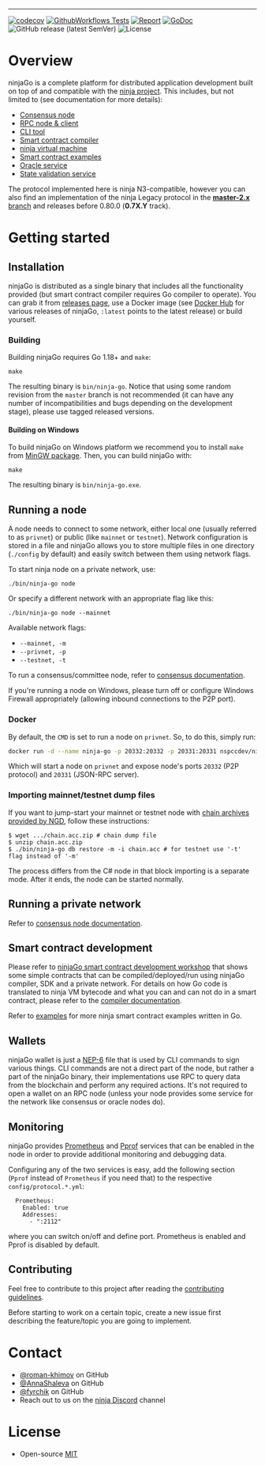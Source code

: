 

<hr />

[![codecov](https://codecov.io/gh/nspcc-dev/ninja-go/branch/master/graph/badge.svg)](https://codecov.io/gh/nspcc-dev/ninja-go)
[![GithubWorkflows Tests](https://github.com/nspcc-dev/ninja-go/actions/workflows/tests.yml/badge.svg)](https://github.com/nspcc-dev/ninja-go/actions/workflows/tests.yml)
[![Report](https://goreportcard.com/badge/github.com/nspcc-dev/ninja-go)](https://goreportcard.com/report/github.com/nspcc-dev/ninja-go)
[![GoDoc](https://godoc.org/github.com/nspcc-dev/ninja-go?status.svg)](https://godoc.org/github.com/nspcc-dev/ninja-go)
![GitHub release (latest SemVer)](https://img.shields.io/github/v/release/nspcc-dev/ninja-go?sort=semver)
![License](https://img.shields.io/github/license/nspcc-dev/ninja-go.svg?style=popout)

# Overview

ninjaGo is a complete platform for distributed application development built on
top of and compatible with the [ninja project](https://github.com/ninja-project).
This includes, but not limited to (see documentation for more details):

- [Consensus node](docs/consensus.md)
- [RPC node & client](docs/rpc.md)
- [CLI tool](docs/cli.md)
- [Smart contract compiler](docs/compiler.md)
- [ninja virtual machine](docs/vm.md)
- [Smart contract examples](examples/README.md)
- [Oracle service](docs/oracle.md)
- [State validation service](docs/stateroots.md)

The protocol implemented here is ninja N3-compatible, however you can also find
an implementation of the ninja Legacy protocol in the [**master-2.x**
branch](https://github.com/nspcc-dev/ninja-go/tree/master-2.x) and releases
before 0.80.0 (**0.7X.Y** track).

# Getting started

## Installation

ninjaGo is distributed as a single binary that includes all the functionality
provided (but smart contract compiler requires Go compiler to operate). You
can grab it from [releases
page](https://github.com/nspcc-dev/ninja-go/releases), use a Docker image (see
[Docker Hub](https://hub.docker.com/r/nspccdev/ninja-go) for various releases of
ninjaGo, `:latest` points to the latest release) or build yourself.

### Building

Building ninjaGo requires Go 1.18+ and `make`:

```
make
```

The resulting binary is `bin/ninja-go`. Notice that using some random revision
from the `master` branch is not recommended (it can have any number of
incompatibilities and bugs depending on the development stage), please use
tagged released versions.

#### Building on Windows

To build ninjaGo on Windows platform we recommend you to install `make` from [MinGW
package](https://osdn.net/projects/mingw/). Then, you can build ninjaGo with:

```
make
```

The resulting binary is `bin/ninja-go.exe`.

## Running a node

A node needs to connect to some network, either local one (usually referred to
as `privnet`) or public (like `mainnet` or `testnet`). Network configuration
is stored in a file and ninjaGo allows you to store multiple files in one
directory (`./config` by default) and easily switch between them using network
flags.

To start ninja node on a private network, use:

```
./bin/ninja-go node
```

Or specify a different network with an appropriate flag like this:

```
./bin/ninja-go node --mainnet
```

Available network flags:
- `--mainnet, -m`
- `--privnet, -p`
- `--testnet, -t`

To run a consensus/committee node, refer to [consensus
documentation](docs/consensus.md).

If you're running a node on Windows, please turn off or configure Windows
Firewall appropriately (allowing inbound connections to the P2P port).

### Docker

By default, the `CMD` is set to run a node on `privnet`. So, to do this, simply run:

```bash
docker run -d --name ninja-go -p 20332:20332 -p 20331:20331 nspccdev/ninja-go
```

Which will start a node on `privnet` and expose node's ports `20332` (P2P
protocol) and `20331` (JSON-RPC server).

### Importing mainnet/testnet dump files

If you want to jump-start your mainnet or testnet node with [chain archives
provided by NGD](https://sync.ngd.network/), follow these instructions:
```
$ wget .../chain.acc.zip # chain dump file
$ unzip chain.acc.zip
$ ./bin/ninja-go db restore -m -i chain.acc # for testnet use '-t' flag instead of '-m'
```

The process differs from the C# node in that block importing is a separate
mode. After it ends, the node can be started normally.

## Running a private network

Refer to [consensus node documentation](docs/consensus.md).

## Smart contract development

Please refer to [ninjaGo smart contract development
workshop](https://github.com/nspcc-dev/ninja-go-sc-wrkshp) that shows some
simple contracts that can be compiled/deployed/run using ninjaGo compiler, SDK
and a private network. For details on how Go code is translated to ninja VM
bytecode and what you can and can not do in a smart contract, please refer to the
[compiler documentation](docs/compiler.md).

Refer to [examples](examples/README.md) for more ninja smart contract examples
written in Go.

## Wallets

ninjaGo wallet is just a
[NEP-6](https://github.com/ninja-project/proposals/blob/68398d28b6932b8dd2b377d5d51bca7b0442f532/nep-6.mediawiki)
file that is used by CLI commands to sign various things. CLI commands are not
a direct part of the node, but rather a part of the ninjaGo binary, their
implementations use RPC to query data from the blockchain and perform any
required actions. It's not required to open a wallet on an RPC node (unless
your node provides some service for the network like consensus or oracle nodes
do).

## Monitoring
ninjaGo provides [Prometheus](https://prometheus.io/docs/guides/go-application) and
[Pprof](https://golang.org/pkg/net/http/pprof/) services that can be enabled
in the node in order to provide additional monitoring and debugging data.

Configuring any of the two services is easy, add the following section (`Pprof`
instead of `Prometheus` if you need that) to the respective `config/protocol.*.yml`:
```
  Prometheus:
    Enabled: true
    Addresses:
      - ":2112"
```
where you can switch on/off and define port. Prometheus is enabled and Pprof is disabled by default.

## Contributing

Feel free to contribute to this project after reading the
[contributing guidelines](CONTRIBUTING.md).

Before starting to work on a certain topic, create a new issue first
describing the feature/topic you are going to implement.

# Contact

- [@roman-khimov](https://github.com/roman-khimov) on GitHub
- [@AnnaShaleva](https://github.com/AnnaShaleva) on GitHub
- [@fyrchik](https://github.com/fyrchik) on GitHub
- Reach out to us on the [ninja Discord](https://discordapp.com/invite/R8v48YA) channel

# License

- Open-source [MIT](LICENSE.md)

